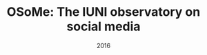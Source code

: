---
title: "OSoMe: The IUNI observatory on social media"
collection: publications
date: 2016
venue: 'PeerJ Computer Science 2:e87'
authors: 'C.A. Davis, P.A. Grabowicz, et al.'
---